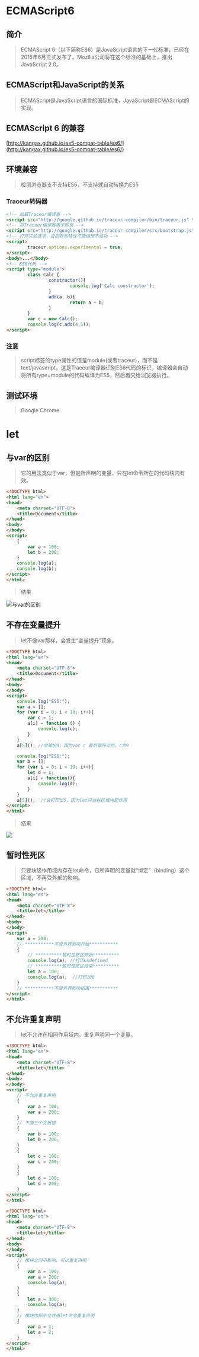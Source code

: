 # ECMAScript6
## 简介
> ECMAScript 6（以下简称ES6）是JavaScript语言的下一代标准，已经在2015年6月正式发布了。Mozilla公司将在这个标准的基础上，推出JavaScript 2.0。<br>

## ECMAScript和JavaScript的关系
> ECMAScript是JavaScript语言的国际标准，JavaScript是ECMAScript的实现。

## ECMAScript 6 的兼容
[http://kangax.github.io/es5-compat-table/es6/](http://kangax.github.io/es5-compat-table/es6/)

## 环境兼容
> 检测浏览器支不支持ES6，不支持就自动转换为ES5<br>

### Traceur转码器
``` HTML
<!-- 加载Traceur编译器 -->
<script src="http://google.github.io/traceur-compiler/bin/traceur.js" type="text/javascript"></script>
<!-- 将Traceur编译器用于网页 -->
<script src="http://google.github.io/traceur-compiler/src/bootstrap.js" type="text/javascript"></script>
<!-- 打开实验选项，否则有些特性可能编译不成功 -->
<script>
        traceur.options.experimental = true;
</script>
<body>...</body>
<!-- ES6代码 -->
<script type="module">
        class Calc {
                constructor(){
                        console.log('Calc constructor');
                }
                add(a, b){
                        return a + b;
                }
        }
        var c = new Calc();
        console.log(c.add(4,5));
</script>
```
### 注意
> script标签的type属性的值是module(或者traceur)，而不是text/javascript。这是Traceur编译器识别ES6代码的标识，编译器会自动将所有type=module的代码编译为ES5，然后再交给浏览器执行。

## 测试环境
> Google Chrome

# let
## 与var的区别
> 它的用法类似于var，但是所声明的变量，只在let命令所在的代码块内有效。

``` HTML
<!DOCTYPE html>
<html lang="en">
<head>
	<meta charset="UTF-8">
	<title>Document</title>	
</head>
<body>
</body>
<script>
	{
		var a = 100;
		let b = 200;
	}
	console.log(a);
	console.log(b);
</script>
</html>
```
> 结果

![与var的区别](http://i.imgur.com/x5BDlWZ.png)

## 不存在变量提升
> let不像var那样，会发生“变量提升”现象。

``` HTML
<!DOCTYPE html>
<html lang="en">
<head>
	<meta charset="UTF-8">
	<title>Document</title>
</head>
<body>
</body>
<script>
	console.log("ES5:");
	var a = [];
	for (var i = 0; i < 10; i++){
		var c = i;
		a[i] = function () {
			console.log(c);
		}
	}
	a[5](); //会输出9，因为var c 最后循环过后，c为9

	console.log("ES6:");
	var b = [];
	for (var i = 0; i < 10; i++){
		let d = i;
		a[i] = function(){
			console.log(d);
		}
	}
	a[5]();	 //会打印出5，因为let只会在区域内起作用
</script>
</html>
```
> 结果

![](http://i.imgur.com/yYAK2gR.png)

## 暂时性死区

> 只要块级作用域内存在let命令，它所声明的变量就“绑定”（binding）这个区域，不再受外部的影响。


```HTML
<!DOCTYPE html>
<html lang="en">
<head>
	<meta charset="UTF-8">
	<title>let</title>
</head>
<body>
</body>
<script>	
	var a = 200;
	// ***********不受外界影响开始***********
	{	
		// **********暂时性死区开始**********
		console.log(a); //打印undefined
		// **********暂时性死区结束**********
		let a = 100;
		console.log(a);  //打印100
	}
	// ***********不受外界影响结束***********
</script>
</html>
```

## 不允许重复声明
> let不允许在相同作用域内，重复声明同一个变量。

``` HTML
<!DOCTYPE html>
<html lang="en">
<head>
	<meta charset="UTF-8">
	<title>let</title>
</head>
<body>
</body>
<script>
	// 不允许重复声明
	{
		var a = 100;
		var a = 200;
	}
	// 下面三个会报错
	{
		var b = 100;
		let b = 200;
	}
	{
		let c = 100;
		var c = 200;
	}
	{
		let d = 100;
		let d = 200;
	}
</script>
</html>
```

``` HTML
<!DOCTYPE html>
<html lang="en">
<head>
	<meta charset="UTF-8">
	<title>let</title>
</head>
<body>
</body>
<script>
	// 模块之间不影响，可以重复声明
	{
		var a = 100;
		var a = 200;
		console.log(a);
	}
	{
		let a = 300;
		console.log(a);
	}
	// 模块内部不允许用let命令重复声明
	{
		var a = 1;
		let a = 2;
	}
</script>
</html>
```
